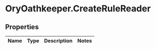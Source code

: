 # OryOathkeeper.CreateRuleReader

## Properties

| Name | Type | Description | Notes |
| ---- | ---- | ----------- | ----- |

